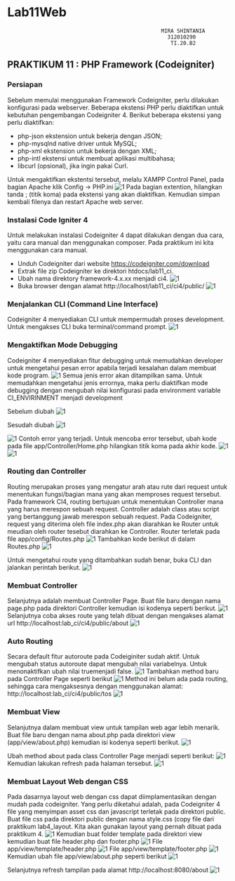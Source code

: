 # Lab11Web
```
                                                 MIRA SHINTANIA
                                                   312010290
                                                    TI.20.B2
```
## PRAKTIKUM 11 : PHP Framework (Codeigniter)

### Persiapan
Sebelum memulai menggunakan Framework Codeigniter, perlu dilakukan konfigurasi pada webserver. Beberapa ekstensi PHP perlu diaktifkan untuk kebutuhan pengembangan Codeigniter 4.
Berikut beberapa ekstensi yang perlu diaktifkan:
+ php-json ekstension untuk bekerja dengan JSON;
+ php-mysqlnd native driver untuk MySQL;
+ php-xml ekstension untuk bekerja dengan XML;
+ php-intl ekstensi untuk membuat aplikasi multibahasa;
+ libcurl (opsional), jika ingin pakai Curl.

Untuk mengaktifkan ekstentsi tersebut, melalu XAMPP Control Panel, pada bagian Apache klik Config -> PHP.ini
![1](https://github.com/miraashntnia/Lab11Web/blob/master/img_lab11/1.png)
Pada bagian extention, hilangkan tanda ; (titik koma) pada ekstensi yang akan diaktifkan. Kemudian simpan kembali filenya dan restart Apache web server.

### Instalasi Code Igniter 4
Untuk melakukan instalasi Codeigniter 4 dapat dilakukan dengan dua cara, yaitu cara manual dan menggunakan composer. Pada praktikum ini kita menggunakan cara 
manual.
+ Unduh Codeigniter dari website https://codeigniter.com/download
+ Extrak file zip Codeigniter ke direktori htdocs/lab11_ci.
+ Ubah nama direktory framework-4.x.xx menjadi ci4.
![1](https://github.com/miraashntnia/Lab11Web/blob/master/img_lab11/2.png)
+ Buka browser dengan alamat http://localhost/lab11_ci/ci4/public/
![1](https://github.com/miraashntnia/Lab11Web/blob/master/img_lab11/3.png)

### Menjalankan CLI (Command Line Interface)
Codeigniter 4 menyediakan CLI untuk mempermudah proses development. Untuk mengakses CLI buka terminal/command prompt. 
![1](https://github.com/miraashntnia/Lab11Web/blob/master/img_lab11/4.png)

### Mengaktifkan Mode Debugging
Codeigniter 4 menyediakan fitur debugging untuk memudahkan developer untuk mengetahui pesan error apabila terjadi kesalahan dalam membuat kode program.
![1](https://github.com/miraashntnia/Lab11Web/blob/master/img_lab11/er.jpg)
Semua jenis error akan ditampilkan sama. Untuk memudahkan mengetahui jenis errornya, maka perlu diaktifkan mode debugging dengan mengubah nilai konfigurasi pada environment variable CI_ENVIRINMENT menjadi development

Sebelum diubah
![1](https://github.com/miraashntnia/Lab11Web/blob/master/img_lab11/5%20sebelum%20diubah.png)

Sesudah diubah
![1](https://github.com/miraashntnia/Lab11Web/blob/master/img_lab11/5%20sesudah%20diubah.png)

![1](https://github.com/miraashntnia/Lab11Web/blob/master/img_lab11/8.png)
Contoh error yang terjadi. Untuk mencoba error tersebut, ubah kode pada file app/Controller/Home.php hilangkan titik koma pada akhir kode.
![1](https://github.com/miraashntnia/Lab11Web/blob/master/img_lab11/7%20sebelum.png)
![1](https://github.com/miraashntnia/Lab11Web/blob/master/img_lab11/7%20sesudah.png)

### Routing dan Controller
Routing merupakan proses yang mengatur arah atau rute dari request untuk menentukan fungsi/bagian mana yang akan memproses request tersebut. Pada framework CI4, 
routing bertujuan untuk menentukan Controller mana yang harus merespon sebuah request. Controller adalah class atau script yang bertanggung jawab merespon sebuah 
request.
Pada Codeigniter, request yang diterima oleh file index.php akan diarahkan ke Router untuk meudian oleh router tesebut diarahkan ke Controller. 
Router terletak pada file app/config/Routes.php
![1](https://github.com/miraashntnia/Lab11Web/blob/master/img_lab11/9.png)
Tambahkan kode berikut di dalam Routes.php
![1](https://github.com/miraashntnia/Lab11Web/blob/master/img_lab11/9%20sesudah.png)

Untuk mengetahui route yang ditambahkan sudah benar, buka CLI dan jalankan perintah berikut.
![1](https://github.com/miraashntnia/Lab11Web/blob/master/img_lab11/10.png)

### Membuat Controller
Selanjutnya adalah membuat Controller Page. Buat file baru dengan nama page.php pada direktori Controller kemudian isi kodenya seperti berikut.
![1](https://github.com/miraashntnia/Lab11Web/blob/master/img_lab11/11.png)
Selanjutnya coba akses route yang telah dibuat dengan mengakses alamat url http://localhost:lab_ci/ci4/public/about
![1](https://github.com/miraashntnia/Lab11Web/blob/master/img_lab11/13.png)

### Auto Routing
Secara default fitur autoroute pada Codeiginiter sudah aktif. Untuk mengubah status autoroute dapat mengubah nilai variabelnya. Untuk menonaktifkan ubah nilai truemenjadi false.
![1](https://github.com/miraashntnia/Lab11Web/blob/master/img_lab11/14.png)
Tambahkan method baru pada Controller Page seperti berikut
![1](https://github.com/miraashntnia/Lab11Web/blob/master/img_lab11/15.png)
Method ini belum ada pada routing, sehingga cara mengaksesnya dengan menggunakan alamat: http://localhost:lab_ci/ci4/public/tos
![1](https://github.com/miraashntnia/Lab11Web/blob/master/img_lab11/16.png)

### Membuat View
Selanjutnya dalam membuat view untuk tampilan web agar lebih menarik. Buat file baru dengan nama about.php pada direktori view (app/view/about.php) kemudian isi kodenya seperti berikut.
![1](https://github.com/miraashntnia/Lab11Web/blob/master/img_lab11/17.png)

Ubah method about pada class Controller Page menjadi seperti berikut:
![1](https://github.com/miraashntnia/Lab11Web/blob/master/img_lab11/18.png)
Kemudian lakukan refresh pada halaman tersebut.
![1](https://github.com/miraashntnia/Lab11Web/blob/master/img_lab11/19.png)

### Membuat Layout Web dengan CSS
Pada dasarnya layout web dengan css dapat diimplamentasikan dengan mudah pada codeigniter. Yang perlu diketahui adalah, pada Codeigniter 4 file yang menyimpan asset css dan javascript terletak pada direktori public. 
Buat file css pada direktori public dengan nama style.css (copy file dari praktikum lab4_layout. Kita akan gunakan layout yang pernah dibuat pada praktikum 4.
![1](https://github.com/miraashntnia/Lab11Web/blob/master/img_lab11/20.png)
Kemudian buat folder template pada direktori view kemudian buat file header.php dan footer.php
![1](https://github.com/miraashntnia/Lab11Web/blob/master/img_lab11/21.png)
File app/view/template/header.php
![1](https://github.com/miraashntnia/Lab11Web/blob/master/img_lab11/22.png)
File app/view/template/footer.php
![1](https://github.com/miraashntnia/Lab11Web/blob/master/img_lab11/23.png)
Kemudian ubah file app/view/about.php seperti berikut
![1](https://github.com/miraashntnia/Lab11Web/blob/master/img_lab11/24.png)

Selanjutnya refresh tampilan pada alamat http://localhost:8080/about
![1](https://github.com/miraashntnia/Lab11Web/blob/master/img_lab11/25.png)
